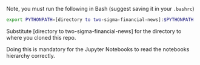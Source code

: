 Note, you must run the following in Bash (suggest saving it in your ```.bashrc```)
```bash
export PYTHONPATH=[directory to two-sigma-financial-news]:$PYTHONPATH
```
Substitute [directory to two-sigma-financial-news] for the directory to where you cloned this repo.

Doing this is mandatory for the Jupyter Notebooks to read the notebooks hierarchy correctly.
